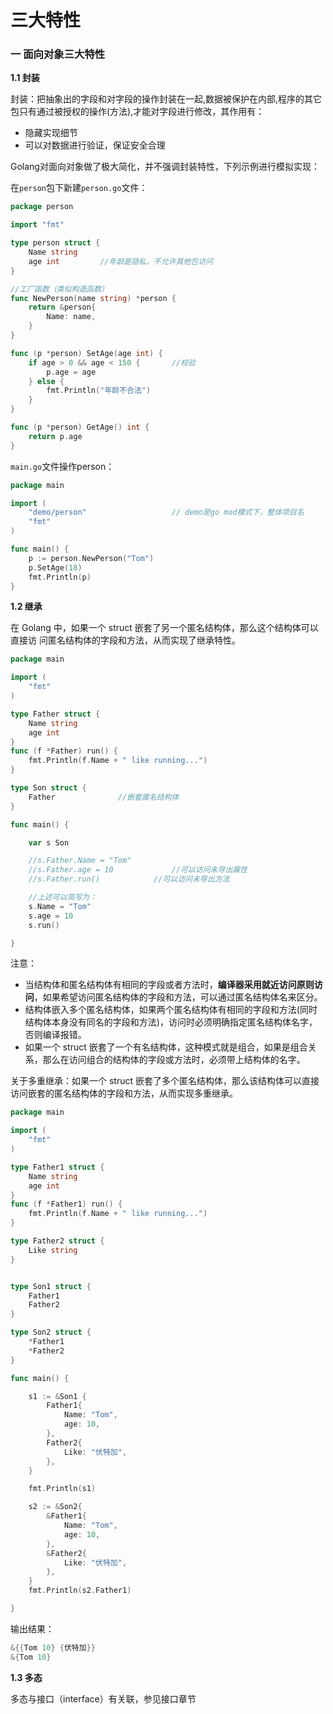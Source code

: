 # 三大特性

### 一 面向对象三大特性

**1.1 封装**

封装：把抽象出的字段和对字段的操作封装在一起,数据被保护在内部,程序的其它包只有通过被授权的操作\(方法\),才能对字段进行修改，其作用有：

* 隐藏实现细节
* 可以对数据进行验证，保证安全合理

Golang对面向对象做了极大简化，并不强调封装特性，下列示例进行模拟实现：

在`person`包下新建`person.go`文件：

```go
package person

import "fmt"

type person struct {
	Name string
	age int			//年龄是隐私，不允许其他包访问
}

//工厂函数（类似构造函数）
func NewPerson(name string) *person {
	return &person{
		Name: name,
	}
}

func (p *person) SetAge(age int) {
	if age > 0 && age < 150 {		//校验
		p.age = age
	} else {
		fmt.Println("年龄不合法")
	}
}

func (p *person) GetAge() int {
	return p.age
}
```

`main.go`文件操作person：

```go
package main

import (
	"demo/person"					// demo是go mod模式下，整体项目名
	"fmt"
)

func main() {
	p := person.NewPerson("Tom")
	p.SetAge(18)
	fmt.Println(p)
}
```

**1.2 继承**

在 Golang 中，如果一个 struct 嵌套了另一个匿名结构体，那么这个结构体可以直接访 问匿名结构体的字段和方法，从而实现了继承特性。

```go
package main

import (
	"fmt"
)

type Father struct {
	Name string
	age int
}
func (f *Father) run() {
	fmt.Println(f.Name + " like running...")
}

type Son struct {
	Father              //嵌套匿名结构体
}

func main() {

	var s Son

	//s.Father.Name = "Tom"
	//s.Father.age = 10     		//可以访问未导出属性
	//s.Father.run()          	//可以访问未导出方法

	//上述可以简写为：
	s.Name = "Tom"
	s.age = 10
	s.run()

}
```

注意：

* 当结构体和匿名结构体有相同的字段或者方法时，**编译器采用就近访问原则访问**，如果希望访问匿名结构体的字段和方法，可以通过匿名结构体名来区分。
* 结构体嵌入多个匿名结构体，如果两个匿名结构体有相同的字段和方法\(同时结构体本身没有同名的字段和方法\)，访问时必须明确指定匿名结构体名字，否则编译报错。
* 如果一个 struct 嵌套了一个有名结构体，这种模式就是组合，如果是组合关系，那么在访问组合的结构体的字段或方法时，必须带上结构体的名字。

关于多重继承：如果一个 struct 嵌套了多个匿名结构体，那么该结构体可以直接访问嵌套的匿名结构体的字段和方法，从而实现多重继承。

```go
package main

import (
	"fmt"
)

type Father1 struct {
	Name string
	age int
}
func (f *Father1) run() {
	fmt.Println(f.Name + " like running...")
}

type Father2 struct {
	Like string
}


type Son1 struct {
	Father1
	Father2
}

type Son2 struct {
	*Father1
	*Father2
}

func main() {

	s1 := &Son1 {
		Father1{
			Name: "Tom",
			age: 10,
		},
		Father2{
			Like: "伏特加",
		},
	}

	fmt.Println(s1)

	s2 := &Son2{
		&Father1{
			Name: "Tom",
			age: 10,
		},
		&Father2{
		 	Like: "伏特加",
		},
	}
	fmt.Println(s2.Father1)

}
```

输出结果：

```go
&{{Tom 10} {伏特加}}
&{Tom 10}
```

**1.3 多态**

多态与接口（interface）有关联，参见接口章节
